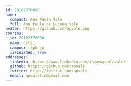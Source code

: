 ```yaml
---
id: 20102370030
name:
  compact: Ana Paula Vale
  full: Ana Paula de Lucena Vale
avatar: https://github.com/apvale.png
courses:
- id: 20102370030
  name: cstsi
  campus: ifpb-jp
  isFinished: true
addresses:
  linkedin: https://www.linkedin.com/in/anapaulavale/
  github: https://github.com/apvale
  twitter: http://twitter.com/apvale
  email: apvalefin@gmail.com
---
```

